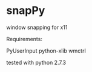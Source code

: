 snapPy
======


window snapping for x11


Requirements:

PyUserInput
python-xlib
wmctrl


tested with python 2.7.3

